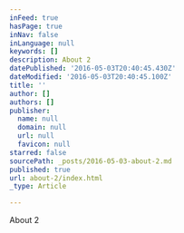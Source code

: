```yaml
---
inFeed: true
hasPage: true
inNav: false
inLanguage: null
keywords: []
description: About 2
datePublished: '2016-05-03T20:40:45.430Z'
dateModified: '2016-05-03T20:40:45.100Z'
title: ''
author: []
authors: []
publisher:
  name: null
  domain: null
  url: null
  favicon: null
starred: false
sourcePath: _posts/2016-05-03-about-2.md
published: true
url: about-2/index.html
_type: Article

---
```

About 2